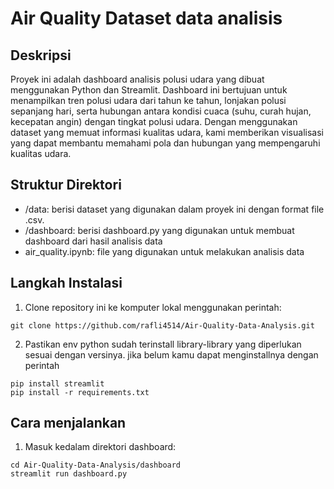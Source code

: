 # Air Quality Dataset data analisis

## Deskripsi
Proyek ini adalah dashboard analisis polusi udara yang dibuat menggunakan Python dan Streamlit. Dashboard ini bertujuan untuk menampilkan tren polusi udara dari tahun ke tahun, 
lonjakan polusi sepanjang hari, serta hubungan antara kondisi cuaca (suhu, curah hujan, kecepatan angin) dengan tingkat polusi udara. Dengan menggunakan dataset yang memuat 
informasi kualitas udara, kami memberikan visualisasi yang dapat membantu memahami pola dan hubungan yang mempengaruhi kualitas udara.

## Struktur Direktori
- /data: berisi dataset yang digunakan dalam proyek ini dengan format file .csv.
- /dashboard: berisi dashboard.py yang digunakan untuk membuat dashboard dari hasil analisis data
- air_quality.ipynb: file yang digunakan untuk melakukan analisis data

## Langkah Instalasi
1. Clone repository ini ke komputer lokal menggunakan perintah:

```
git clone https://github.com/rafli4514/Air-Quality-Data-Analysis.git
```
 
2. Pastikan env python sudah terinstall library-library yang diperlukan sesuai dengan versinya. jika belum
   kamu dapat menginstallnya dengan perintah

```
pip install streamlit
pip install -r requirements.txt
```

## Cara menjalankan
1. Masuk kedalam direktori dashboard:
```
cd Air-Quality-Data-Analysis/dashboard
streamlit run dashboard.py
```
